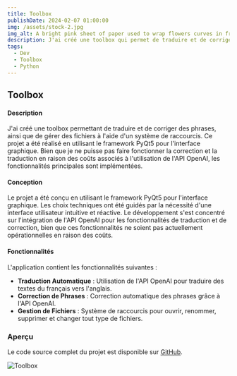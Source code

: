 ```yaml
---
title: Toolbox
publishDate: 2024-02-07 01:00:00
img: /assets/stock-2.jpg
img_alt: A bright pink sheet of paper used to wrap flowers curves in front of rich blue background
description: J'ai créé une toolbox qui permet de traduire et de corriger des phrases, ainsi qu'un système de raccourcis qui ouvre des fichiers.
tags:
  - Dev
  - Toolbox
  - Python
---
```


## Toolbox

#### Description

J'ai créé une toolbox permettant de traduire et de corriger des phrases, ainsi que de gérer des fichiers à l'aide d'un système de raccourcis. Ce projet a été réalisé en utilisant le framework PyQt5 pour l'interface graphique. Bien que je ne puisse pas faire fonctionner la correction et la traduction en raison des coûts associés à l'utilisation de l'API OpenAI, les fonctionnalités principales sont implémentées.

#### Conception

Le projet a été conçu en utilisant le framework PyQt5 pour l'interface graphique. Les choix techniques ont été guidés par la nécessité d'une interface utilisateur intuitive et réactive. Le développement s'est concentré sur l'intégration de l'API OpenAI pour les fonctionnalités de traduction et de correction, bien que ces fonctionnalités ne soient pas actuellement opérationnelles en raison des coûts.

#### Fonctionnalités

L'application contient les fonctionnalités suivantes :

- **Traduction Automatique** : Utilisation de l'API OpenAI pour traduire des textes du français vers l'anglais.
- **Correction de Phrases** : Correction automatique des phrases grâce à l'API OpenAI.
- **Gestion de Fichiers** : Système de raccourcis pour ouvrir, renommer, supprimer et changer tout type de fichiers.

### Aperçu

Le code source complet du projet est disponible sur [GitHub](https://github.com/gus5900000/DumsTools).

![Toolbox](/assets/toolbox.gif)
